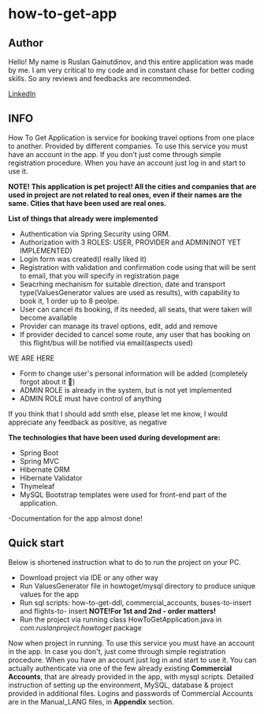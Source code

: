 # how-to-get-app

## Author
Hello! My name is Ruslan Gainutdinov, and this entire application was made by me.
I am very critical to my code and in constant chase for better coding skills. So any reviews and feedbacks are recommended.

[LinkedIn](https://www.linkedin.com/in/ruslan-gainutdinov-5329b71a9/)

## INFO
How To Get Application is service for booking travel options from one place to another. Provided by different companies. To use this service you must have an account in the app. If you don’t just come through simple registration procedure. When you have an account just log in and start to use  it.

**NOTE! This application is pet project! All the cities and companies that are used in project are not related to real ones, even if their names are the same. Cities that have been used are real ones.**

**List of things that already were implemented**
- Authentication via Spring Security using ORM.
- Authorization with 3 ROLES: USER, PROVIDER and ADMIN(NOT YET IMPLEMENTED)
- Login form was created(I really liked it)
- Registration with validation and confirmation code using that will be sent to email, that you will specify in registration page
- Seacrhing mechanism for suitable direction, date and transport type(ValuesGenerator values are used as results), with capability to book it, 1 order up to 8 peolpe.
- User can cancel its booking, if its needed, all seats, that were taken will become available
- Provider can manage its travel options, edit, add and remove
- If provider decided to cancel some route, any user that has booking on this flight/bus will be notified via email(aspects used)

WE ARE HERE

- Form to change user's personal information will be added (completely forgot about it :facepalm:)
- ADMIN ROLE is already in the system, but is not yet implemented
- ADMIN ROLE must have control of anything

If you think that I should add smth else, please let me know, I would appreciate any feedback as positive, as negative

**The technologies that have been used during development are:**

- Spring Boot
- Spring MVC
- Hibernate ORM
- Hibernate Validator
- Thymeleaf
- MySQL
Bootstrap templates were used for front-end part of the application.

-Documentation for the app almost done!

## Quick start
Below is shortened instruction what to do to run the project on your PC.
- Download project via IDE or any other way
- Run ValuesGenerator file in howtoget/mysql directory to produce unique values for the app
- Run sql scripts: how-to-get-ddl, commercial_accounts, buses-to-insert and flights-to- insert
**NOTE!For 1st and 2nd - order matters!**
- Run the project via running class HowToGetApplication.java in *com.ruslanproject.howtoget* package

Now when project in running.
To use this service you must have an account in the app. In case you don't, just come through simple registration procedure. 
When you have an account just log in and start to use it.
You can actually authenticate via one of the few already existing **Commercial Accounts**, that are already provided in the app, with mysql scripts.
Detailed instruction of setting up the environment, MySQL, database & project provided in additional files. 
Logins and passwords of Commercial Accounts are in the Manual_LANG files, in **Appendix** section.


